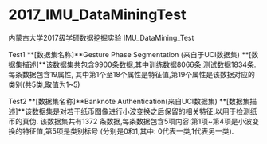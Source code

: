 # 2017_IMU_DataMiningTest
内蒙古大学2017级学硕数据挖掘实验
IMU_DataMining_Test




Test1
**[数据集名称]**Gesture Phase Segmentation (来自于UCI数据集)
**[数据集描述]**该数据集共包含9900条数据,其中训练数据8066条,测试数据1834条.每条数据包含19属性,
其中第1个至18个属性是特征值,第19个属性是该数据对应的类别(共5类,取值为1~5)




Test2
**[数据集名称]**Banknote Authentication(来自UCI数据集)
**[数据集描述]**该数据集是对若干纸币图像进行小波变换之后保留的相关特征,以用于检测纸币的真伪.
该数据集共有1372 条数据,每条数据包含5项内容:第1项~第4项是小波变换的特征值,第5项是类别标号
(分别是0和1,其中: 0代表一类,1代表另一类).
